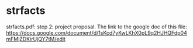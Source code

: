# strfacts
strfacts.pdf: step 2: project proposal. The link to the google doc of this file: https://docs.google.com/document/d/1sKcd7yKwLKhX0pL9q2HJHQFdp04mFMjZDKirUjQY7tM/edit